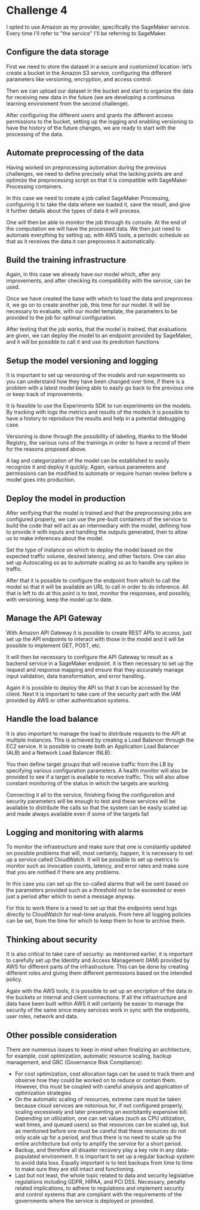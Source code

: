 # Challenge 4

I opted to use Amazon as my provider, specifically the SageMaker service. Every time I'll refer to "the service" I'll be referring to SageMaker.

## Configure the data storage

First we need to store the dataset in a secure and customized location: let’s create a bucket in the Amazon S3 service, configuring the different parameters like versioning, encryption, and access control.

Then we can upload our dataset in the bucket and start to organize the data for receiving new data in the future (we are developing a continuous learning environment from the second challenge).

After configuring the different users and grants the different access permissions to the bucket, setting up the logging and enabling versioning to have the history of the future changes, we are ready to start with the processing of the data.

## Automate preprocessing of the data

Having worked on preprocessing automation during the previous challenges, we need to define precisely what the lacking points are and optimize the preprocessing script so that it is compatible with SageMaker Processing containers.

In this case we need to create a job called SageMaker Processing, configuring it to take the data where we loaded it, save the result, and give it further details about the types of data it will process.

One will then be able to monitor the job through its console. At the end of the computation we will have the processed data. We then just need to automate everything by setting up, with AWS tools, a periodic schedule so that as it receives the data it can preprocess it automatically.

## Build the training infrastructure

Again, in this case we already have our model which, after any improvements, and after checking its compatibility with the service, can be used.

Once we have created the base with which to load the data and preprocess it, we go on to create another job, this time for our model. It will be necessary to evaluate, with our model template, the parameters to be provided to the job for optimal configuration.

After testing that the job works, that the model is trained, that evaluations are given, we can deploy the model to an endpoint provided by SageMaker, and it will be possible to call it and use its prediction functions

## Setup the model versioning and logging

It is important to set up versioning of the models and run experiments so you can understand how they have been changed over time, if there is a problem with a latest model being able to easily go back to the previous one or keep track of improvements.

It is feasible to use the Experiments SDK to run experiments on the models. By tracking with logs the metrics and results of the models it is possible to have a history to reproduce the results and help in a potential debugging case.

Versioning is done through the possibility of labeling, thanks to the Model Registry, the various runs of the trainings in order to have a record of them for the reasons proposed above.

A tag and categorization of the model can be established to easily recognize it and deploy it quickly. Again, various parameters and permissions can be modified to automate or require human review before a model goes into production.

## Deploy the model in production

After verifying that the model is trained and that the preprocessing jobs are configured properly, we can use the pre-built containers of the service to build the code that will act as an intermediary with the model, defining how to provide it with inputs and handling the outputs generated, then to allow us to make inferences about the model.

Set the type of instance on which to deploy the model based on the expected traffic volume, desired latency, and other factors. One can also set up Autoscaling so as to automate scaling so as to handle any spikes in traffic.

After that it is possible to configure the endpoint from which to call the model so that it will be available an URL to call in order to do inference. All that is left to do at this point is to test, monitor the responses, and possibly, with versioning, keep the model up to date.

## Manage the API Gateway
With Amazon API Gateway it is possible to create REST APIs to access, just set up the API endpoints to interact with those in the model and it will be possible to implement GET, POST, etc.

It will then be necessary to configure the API Gateway to result as a backend service in a SageMaker endpoint. it is then necessary to set up the request and response mapping and ensure that they accurately manage input validation, data transformation, and error handling.

Again it is possible to deploy the API so that it can be accessed by the client. Next it is important to take care of the security part with the IAM provided by AWS or other authentication systems.

## Handle the load balance
It is also important to manage the load to distribute requests to the API at multiple instances. This is achieved by creating a Load Balancer through the EC2 service. It is possible to create both an Application Load Balancer (ALB) and a Network Load Balancer (NLB).

You then define target groups that will receive traffic from the LB by specifying various configuration parameters. A health monitor will also be provided to see if a target is available to receive traffic. This will also allow constant monitoring of the status in which the targets are working

Connecting it all to the service, finishing fixing the configuration and security parameters will be enough to test and these services will be available to distribute the calls so that the system can be easily scaled up and made always available even if some of the targets fail

## Logging and monitoring with alarms

To monitor the infrastructure and make sure that one is constantly updated on possible problems that will, most certainly, happen, it is necessary to set up a service called CloudWatch. It will be possible to set up metrics to monitor such as invocation counts, latency, and error rates and make sure that you are notified if there are any problems.

In this case you can set up the so-called alarms that will be sent based on the parameters provided such as a threshold not to be exceeded or even just a period after which to send a message anyway.

For this to work there is a need to set up that the endpoints send logs directly to CloudWatch for real-time analysis. From here all logging policies can be set, from the time for which to keep them to how to archive them.

## Thinking about security

It is also critical to take care of security: as mentioned earlier, it is important to carefully set up the Identity and Access Management (IAM) provided by AWS for different parts of the infrastructure. This can be done by creating different roles and giving them different permissions based on the intended policy.

Again with the AWS tools, it is possible to set up an encription of the data in the buckets or internal and client connections. If all the infrastructure and data have been built within AWS it will certainly be easier to manage the security of the same since many services work in sync with the endpoints, user roles, network and data.

## Other possible consideration

There are numerous issues to keep in mind when finalizing an architecture, for example, cost optimization, automatic resource scaling, backup management, and GRC (Governance Risk Compliance):
- For cost optimization, cost allocation tags can be used to track them and observe how they could be worked on to reduce or contain them. However, this must be coupled with careful analysis and application of optimization strategies
- On the automatic scaling of resources, extreme care must be taken because cloud services are notorious for, if not configured properly, scaling excessively and later presenting an exorbitantly expensive bill.
Depending on utilization, one can set values (such as CPU utilization, wait times, and queued users) so that resources can be scaled up, but as mentioned before one must be careful that these resources do not only scale up for a period, and thus there is no need to scale up the entire architecture but only to amplify the service for a short period.
- Backup, and therefore all disaster recovery play a key role in any data-populated environment. It is important to set up a regular backup system to avoid data loss. Equally important is to test backups from time to time to make sure they are still intact and functioning.
- Last but not least, the whole topic related to data and security legislative regulations including GDPR, HIPAA, and PCI DSS. Necessary, penalty related implications, to adhere to regulations and implement security and control systems that are compliant with the requirements of the governments where the service is deployed or provided.